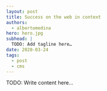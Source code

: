 ```yaml
---
layout: post
title: Success on the web in context
authors:
  - albertomedina
hero: hero.jpg
subhead: |
  TODO: Add tagline here…
date: 2020-03-24
tags:
  - post
  - cms
---
```


TODO: Write content here…

[collection]: /wordpress
